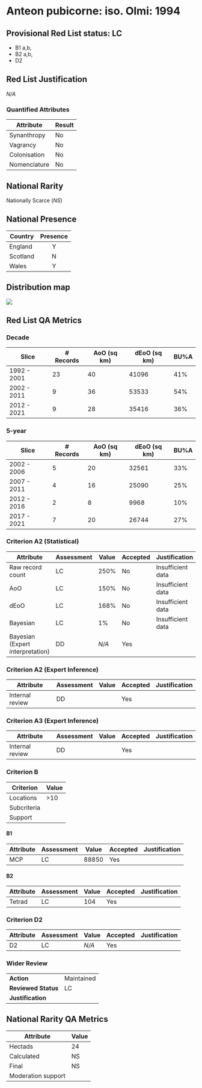 # Anteon pubicorne: iso. Olmi: 1994

## Provisional Red List status: LC
- B1 a,b, 
- B2 a,b, 
- D2

## Red List Justification
*N/A*
### Quantified Attributes
|Attribute|Result|
|---|---|
|Synanthropy|No|
|Vagrancy|No|
|Colonisation|No|
|Nomenclature|No|


## National Rarity
Nationally Scarce (*NS*)

## National Presence
|Country|Presence
|---|:-:|
|England|Y|
|Scotland|N|
|Wales|Y|


## Distribution map
![](../map/290.svg)

## Red List QA Metrics
### Decade
| Slice | # Records | AoO (sq km) | dEoO (sq km) |BU%A |
|---|---|---|---|---|
|1992 - 2001|23|40|41096|41%|
|2002 - 2011|9|36|53533|54%|
|2012 - 2021|9|28|35416|36%|
### 5-year
| Slice | # Records | AoO (sq km) | dEoO (sq km) |BU%A |
|---|---|---|---|---|
|2002 - 2006|5|20|32561|33%|
|2007 - 2011|4|16|25090|25%|
|2012 - 2016|2|8|9968|10%|
|2017 - 2021|7|20|26744|27%|
### Criterion A2 (Statistical)
|Attribute|Assessment|Value|Accepted|Justification
|---|---|---|---|---|
|Raw record count|LC|250%|No|Insufficient data|
|AoO|LC|150%|No|Insufficient data|
|dEoO|LC|168%|No|Insufficient data|
|Bayesian|LC|1%|No|Insufficient data|
|Bayesian (Expert interpretation)|DD|*N/A*|Yes||
### Criterion A2 (Expert Inference)
|Attribute|Assessment|Value|Accepted|Justification
|---|---|---|---|---|
|Internal review|DD||Yes||
### Criterion A3 (Expert Inference)
|Attribute|Assessment|Value|Accepted|Justification
|---|---|---|---|---|
|Internal review|DD||Yes||
### Criterion B
|Criterion| Value|
|---|---|
|Locations|>10|
|Subcriteria||
|Support||
#### B1
|Attribute|Assessment|Value|Accepted|Justification
|---|---|---|---|---|
|MCP|LC|88850|Yes||
#### B2
|Attribute|Assessment|Value|Accepted|Justification
|---|---|---|---|---|
|Tetrad|LC|104|Yes||
### Criterion D2
|Attribute|Assessment|Value|Accepted|Justification
|---|---|---|---|---|
|D2|LC|*N/A*|Yes||
### Wider Review
|  |  |
|---|---|
|**Action**|Maintained|
|**Reviewed Status**|LC|
|**Justification**||


## National Rarity QA Metrics
|Attribute|Value|
|---|---|
|Hectads|24|
|Calculated|NS|
|Final|NS|
|Moderation support||



